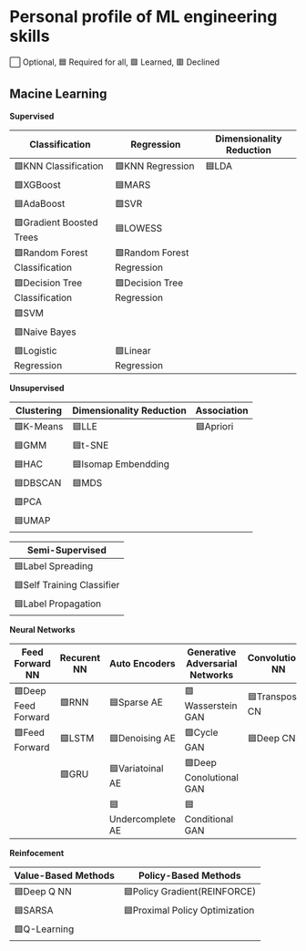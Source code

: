 # Personal profile of ML engineering skills

⬜ Optional, 🟦 Required for all, 🟩 Learned, 🟥 Declined


## Macine Learning 

**Supervised**

|Classification|Regression|Dimensionality Reduction|
|--------------|----------|------------------------|
|🟩KNN Classification|🟩KNN Regression|🟦LDA       |
|🟩XGBoost     |🟦MARS    |                        |
|🟦AdaBoost    |🟩SVR     |                        |
|🟩Gradient Boosted Trees|🟦LOWESS|                |
|🟩Random Forest Classification|🟩Random Forest Regression||
|🟩Decision Tree Classification|🟩Decision Tree Regression|
|🟩SVM         |          |                        |
|🟩Naive Bayes |          |                        | 
|🟩Logistic Regression|🟩Linear Regression|        |


**Unsupervised**

|Clustering   |Dimensionality Reduction |Association  |
|-------------|--------------|------------------------|
|🟩K-Means    |🟦LLE         |🟦Apriori               |
|🟦GMM        |🟦t-SNE       |                        |
|🟦HAC        |🟦Isomap Embendding|                   |
|🟦DBSCAN     |🟦MDS         |                        |
|🟩PCA        |              |                        |
|🟦UMAP       |              |                        |


|**Semi-Supervised**|
|-------------------|
|🟦Label Spreading  |
|🟦Self Training Classifier|
|🟦Label Propagation|




**Neural Networks**

|Feed Forward NN| Recurent NN|Auto Encoders|Generative Adversarial Networks|Convolutional NN|
|---------------|------------|-------------|-------------------------------|----------------|
|🟩Deep Feed Forward|🟩RNN  |🟦Sparse AE    |🟩Wasserstein GAN            |🟦Transposed CN |
|🟩Feed Forward |🟩LSTM     |🟦Denoising AE |🟩Cycle GAN                  |🟦Deep CN       |
|               |🟩GRU      |🟦Variatoinal AE|🟩Deep Conolutional GAN     |                |
|               |            |🟦Undercomplete AE|🟦Conditional GAN        |                |


**Reinfocement**

|Value-Based Methods|Policy-Based Methods|
|-------------------|--------------------|
|🟦Deep Q NN        |🟦Policy Gradient(REINFORCE)|
|🟦SARSA            |🟦Proximal Policy Optimization|
|🟩Q-Learning       |                    |


